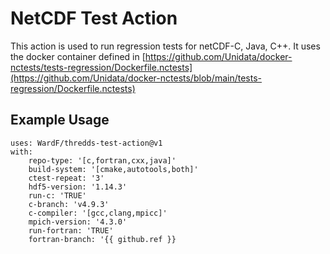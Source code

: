 # NetCDF Test Action

This action is used to run regression tests for netCDF-C, Java, C++. It uses the docker container defined in [https://github.com/Unidata/docker-nctests/tests-regression/Dockerfile.nctests](https://github.com/Unidata/docker-nctests/blob/main/tests-regression/Dockerfile.nctests)

## Example Usage

```
uses: WardF/thredds-test-action@v1
with:
    repo-type: '[c,fortran,cxx,java]'
    build-system: '[cmake,autotools,both]'
    ctest-repeat: '3'
    hdf5-version: '1.14.3'
    run-c: 'TRUE'
    c-branch: 'v4.9.3'
    c-compiler: '[gcc,clang,mpicc]'
    mpich-version: '4.3.0'
    run-fortran: 'TRUE'
    fortran-branch: '{{ github.ref }}
